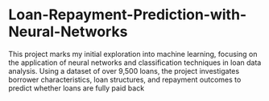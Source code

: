 # Loan-Repayment-Prediction-with-Neural-Networks
This project marks my initial exploration into machine learning, focusing on the application of neural networks and classification techniques in loan data analysis. Using a dataset of over 9,500 loans, the project investigates borrower characteristics, loan structures, and repayment outcomes to predict whether loans are fully paid back
